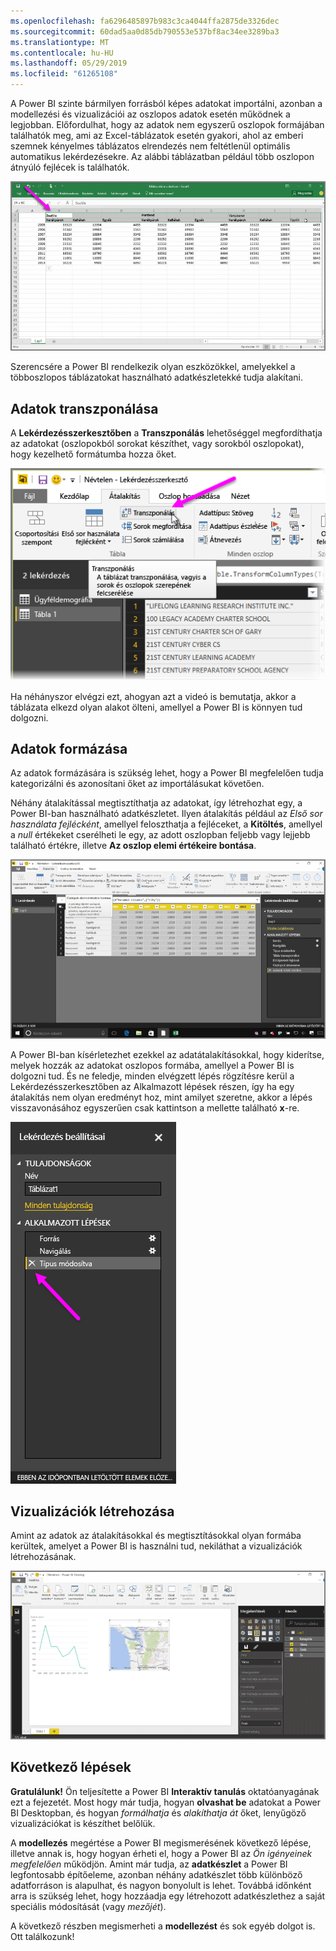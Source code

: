 ```yaml
---
ms.openlocfilehash: fa6296485897b983c3ca4044ffa2875de3326dec
ms.sourcegitcommit: 60dad5aa0d85db790553e537bf8ac34ee3289ba3
ms.translationtype: MT
ms.contentlocale: hu-HU
ms.lasthandoff: 05/29/2019
ms.locfileid: "61265108"
---
```

A Power BI szinte bármilyen forrásból képes adatokat importálni, azonban a modellezési és vizualizációi az oszlopos adatok esetén működnek a legjobban. Előfordulhat, hogy az adatok nem egyszerű oszlopok formájában találhatók meg, ami az Excel-táblázatok esetén gyakori, ahol az emberi szemnek kényelmes táblázatos elrendezés nem feltétlenül optimális automatikus lekérdezésekre. Az alábbi táblázatban például több oszlopon átnyúló fejlécek is találhatók.

![](media/1-5-cleaning-irregular-data/1-5_1.png)

Szerencsére a Power BI rendelkezik olyan eszközökkel, amelyekkel a többoszlopos táblázatokat használható adatkészletekké tudja alakítani.

## <a name="transpose-data"></a>Adatok transzponálása
A **Lekérdezésszerkesztőben** a **Transzponálás** lehetőséggel megfordíthatja az adatokat (oszlopokból sorokat készíthet, vagy sorokból oszlopokat), hogy kezelhető formátumba hozza őket.

![](media/1-5-cleaning-irregular-data/1-5_2.png)

Ha néhányszor elvégzi ezt, ahogyan azt a videó is bemutatja, akkor a táblázata elkezd olyan alakot ölteni, amellyel a Power BI is könnyen tud dolgozni.

## <a name="format-data"></a>Adatok formázása
Az adatok formázására is szükség lehet, hogy a Power BI megfelelően tudja kategorizálni és azonosítani őket az importálásukat követően.

Néhány átalakítással megtisztíthatja az adatokat, így létrehozhat egy, a Power BI-ban használható adatkészletet. Ilyen átalakítás például az *Első sor használata fejlécként*, amellyel feloszthatja a fejléceket, a **Kitöltés**, amellyel a *null* értékeket cserélheti le egy, az adott oszlopban feljebb vagy lejjebb található értékre, illetve **Az oszlop elemi értékeire bontása**.

![](media/1-5-cleaning-irregular-data/1-5_3.png)

A Power BI-ban kísérletezhet ezekkel az adatátalakításokkal, hogy kiderítse, melyek hozzák az adatokat oszlopos formába, amellyel a Power BI is dolgozni tud. És ne feledje, minden elvégzett lépés rögzítésre kerül a Lekérdezésszerkesztőben az Alkalmazott lépések részen, így ha egy átalakítás nem olyan eredményt hoz, mint amilyet szeretne, akkor a lépés visszavonásához egyszerűen csak kattintson a mellette található **x**-re.

![](media/1-5-cleaning-irregular-data/1-5_5.png)

## <a name="create-visuals"></a>Vizualizációk létrehozása
Amint az adatok az átalakításokkal és megtisztításokkal olyan formába kerültek, amelyet a Power BI is használni tud, nekiláthat a vizualizációk létrehozásának.

![](media/1-5-cleaning-irregular-data/1-5_4.png)

## <a name="next-steps"></a>Következő lépések
**Gratulálunk!** Ön teljesítette a Power BI **Interaktív tanulás** oktatóanyagának ezt a fejezetét. Most hogy már tudja, hogyan **olvashat be** adatokat a Power BI Desktopban, és hogyan *formálhatja* és *alakíthatja át* őket, lenyűgöző vizualizációkat is készíthet belőlük.

A **modellezés** megértése a Power BI megismerésének következő lépése, illetve annak is, hogy hogyan érheti el, hogy a Power BI az *Ön igényeinek megfelelően* működjön. Amint már tudja, az **adatkészlet** a Power BI legfontosabb építőeleme, azonban néhány adatkészlet több különböző adatforráson is alapulhat, és nagyon bonyolult is lehet. Továbbá időnként arra is szükség lehet, hogy hozzáadja egy létrehozott adatkészlethez a saját speciális módosítását (vagy *mezőjét*).

A következő részben megismerheti a **modellezést** és sok egyéb dolgot is. Ott találkozunk!

